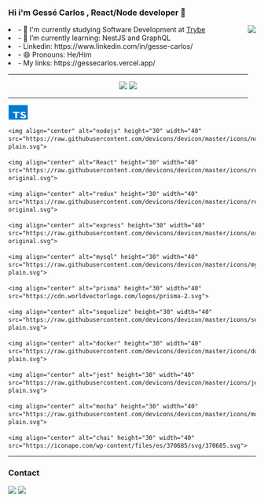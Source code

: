 ### Hi i'm Gessé Carlos , React/Node developer 👋

<div align="center">
  <img height="150px" align="right" src="https://i.pinimg.com/originals/29/09/5a/29095ab4277e3b71d65d4874db10bef3.png" />
  <div align="left" style="display: inline_block">
    <li>- 🔭 I'm currently studying Software Development at <a href="https://betrybe.com">Trybe</a></li>
    <li>- 🌱 I’m currently learning: NestJS and GraphQL </li>
    <li>- Linkedin: https://www.linkedin.com/in/gesse-carlos/ </li>
    <li>- 😄 Pronouns: He/Him </li>
    <li>- My links: https://gessecarlos.vercel.app/ </li>
  </div>
</div>

---

<div align="center">
  <img height="180em" src="https://github-readme-stats.vercel.app/api?username=gesse-carlos&show_icons=true&theme=dracula&include_all_commits=true&count_private=true&icon_color=2FC18C&title_color=2FC18C&bg_color=1A1D21"/>
  <img height="180em" src="https://github-readme-stats.vercel.app/api/top-langs/?username=gesse-carlos&layout=compact&langs_count=7&theme=dracula&title_color=2FC18C&bg_color=1A1D21"/>
</div>

---

  <div>
    <img align="center" alt="TypeScript" height="30" width="40" src="https://raw.githubusercontent.com/devicons/devicon/master/icons/typescript/typescript-plain.svg">

    <img align="center" alt="nodejs" height="30" width="40" src="https://raw.githubusercontent.com/devicons/devicon/master/icons/nodejs/nodejs-plain.svg">

    <img align="center" alt="React" height="30" width="40" src="https://raw.githubusercontent.com/devicons/devicon/master/icons/react/react-original.svg">

    <img align="center" alt="redux" height="30" width="40" src="https://raw.githubusercontent.com/devicons/devicon/master/icons/redux/redux-original.svg">

    <img align="center" alt="express" height="30" width="40" src="https://raw.githubusercontent.com/devicons/devicon/master/icons/express/express-original.svg">

    <img align="center" alt="mysql" height="30" width="40" src="https://raw.githubusercontent.com/devicons/devicon/master/icons/mysql/mysql-plain.svg">

    <img align="center" alt="prisma" height="30" width="40" src="https://cdn.worldvectorlogo.com/logos/prisma-2.svg">

    <img align="center" alt="sequelize" height="30" width="40" src="https://raw.githubusercontent.com/devicons/devicon/master/icons/sequelize/sequelize-plain.svg">

    <img align="center" alt="docker" height="30" width="40" src="https://raw.githubusercontent.com/devicons/devicon/master/icons/docker/docker-plain.svg">

    <img align="center" alt="jest" height="30" width="40" src="https://raw.githubusercontent.com/devicons/devicon/master/icons/jest/jest-plain.svg">

    <img align="center" alt="mocha" height="30" width="40" src="https://raw.githubusercontent.com/devicons/devicon/master/icons/mocha/mocha-plain.svg">

    <img align="center" alt="chai" height="30" width="40" src="https://iconape.com/wp-content/files/es/370685/svg/370685.svg">
  </div>

---

### Contact

<div>
  <a href="https://www.linkedin.com/in/gesse-carlos/" target="_blank"><img src="https://img.shields.io/badge/-LinkedIn-%230077B5?style=for-the-badge&logo=linkedin&logoColor=white" target="_blank"></a> 
  <a href = "mailto:gesse.carlos@outlook.com"><img src="https://img.shields.io/badge/-Email-%23333?style=for-the-badge&logo=gmail&logoColor=white" target="_blank"></a>
 
</div>
